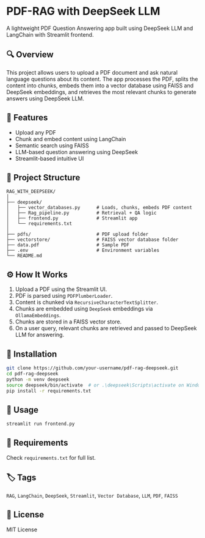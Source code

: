 
# PDF-RAG with DeepSeek LLM

A lightweight PDF Question Answering app built using DeepSeek LLM and LangChain with Streamlit frontend.

## 🔍 Overview

This project allows users to upload a PDF document and ask natural language questions about its content. The app processes the PDF, splits the content into chunks, embeds them into a vector database using FAISS and DeepSeek embeddings, and retrieves the most relevant chunks to generate answers using DeepSeek LLM.

## 🚀 Features

- Upload any PDF
- Chunk and embed content using LangChain
- Semantic search using FAISS
- LLM-based question answering using DeepSeek
- Streamlit-based intuitive UI

## 📂 Project Structure

```
RAG_WITH_DEEPSEEK/
│
├── deepseek/
│   ├── vector_databases.py      # Loads, chunks, embeds PDF content
│   ├── Rag_pipeline.py          # Retrieval + QA logic
│   ├── frontend.py              # Streamlit app
│   └── requirements.txt
│
├── pdfs/                        # PDF upload folder
├── vectorstore/                 # FAISS vector database folder
├── data.pdf                     # Sample PDF
├── .env                         # Environment variables
└── README.md
```

## ⚙️ How It Works

1. Upload a PDF using the Streamlit UI.
2. PDF is parsed using `PDFPlumberLoader`.
3. Content is chunked via `RecursiveCharacterTextSplitter`.
4. Chunks are embedded using `DeepSeek` embeddings via `OllamaEmbeddings`.
5. Chunks are stored in a FAISS vector store.
6. On a user query, relevant chunks are retrieved and passed to DeepSeek LLM for answering.

## 🧰 Installation

```bash
git clone https://github.com/your-username/pdf-rag-deepseek.git
cd pdf-rag-deepseek
python -m venv deepseek
source deepseek/bin/activate  # or .\deepseek\Scripts\activate on Windows
pip install -r requirements.txt
```

## 🏃 Usage

```bash
streamlit run frontend.py
```

## 📝 Requirements

Check `requirements.txt` for full list.

## 🏷️ Tags

`RAG`, `LangChain`, `DeepSeek`, `Streamlit`, `Vector Database`, `LLM`, `PDF`, `FAISS`

## 📄 License

MIT License
